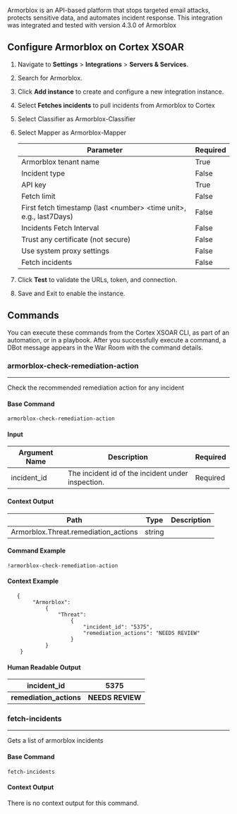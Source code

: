 Armorblox is an API-based platform that stops targeted email attacks,
  protects sensitive data, and automates incident response.
This integration was integrated and tested with version 4.3.0 of Armorblox

## Configure Armorblox on Cortex XSOAR

1. Navigate to **Settings** > **Integrations** > **Servers & Services**.
2. Search for Armorblox.
3. Click **Add instance** to create and configure a new integration instance.
4. Select **Fetches incidents** to pull incidents from Armorblox to Cortex 
5. Select Classifier as Armorblox-Classifier 
6. Select Mapper as Armorblox-Mapper 

    | **Parameter** | **Required** |
    | --- | --- |
    | Armorblox tenant name | True |
    | Incident type | False |
    | API key | True |
    | Fetch limit | False |
    | First fetch timestamp (last &lt;number&gt; &lt;time unit&gt;, e.g., last7Days) | False |
    | Incidents Fetch Interval | False |
    | Trust any certificate (not secure) | False |
    | Use system proxy settings | False |
    | Fetch incidents | False |

7. Click **Test** to validate the URLs, token, and connection. 
8. Save and Exit to enable the instance. 

## Commands

You can execute these commands from the Cortex XSOAR CLI, as part of an automation, or in a playbook.
After you successfully execute a command, a DBot message appears in the War Room with the command details.


### armorblox-check-remediation-action

***
Check the recommended remediation action for any incident 


#### Base Command

`armorblox-check-remediation-action`

#### Input

| **Argument Name** | **Description** | **Required** |
| --- | --- | --- |
| incident_id | The incident id of the incident under inspection. | Required | 


#### Context Output

| **Path** | **Type** | **Description** |
| --- | --- | --- |
| Armorblox.Threat.remediation_actions | string |  | 


#### Command Example

```!armorblox-check-remediation-action ```


#### Context Example

```
   {
        "Armorblox": 
            {
                "Threat": 
                    {
                        "incident_id": "5375",
                        "remediation_actions": "NEEDS REVIEW"
                    }
            }
    }
```

#### Human Readable Output

| **incident_id** | **5375** | 
| --- | --- | 
| **remediation_actions** | **NEEDS REVIEW** |

### fetch-incidents

***
Gets a list of armorblox incidents


#### Base Command

`fetch-incidents`


#### Context Output

There is no context output for this command.
